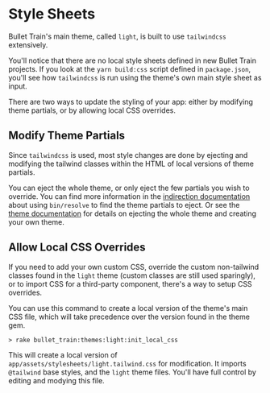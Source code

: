 # Style Sheets
Bullet Train's main theme, called `light`, is built to use `tailwindcss` extensively.

You'll notice that there are no local style sheets defined in new Bullet Train projects. If you look at the `yarn build:css` script defined in `package.json`, you'll see how `tailwindcss` is run using the theme's own main style sheet as input.

There are two ways to update the styling of your app: either by modifying theme partials, or by allowing local CSS overrides.

## Modify Theme Partials

Since `tailwindcss` is used, most style changes are done by ejecting and modifying the tailwind classes within the HTML of local versions of theme partials.

You can eject the whole theme, or only eject the few partials you wish to override. You can find more information in the [indirection documentation](indirection) about using `bin/resolve` to find the theme partials to eject. Or see the [theme documentation](theme) for details on ejecting the whole theme and creating your own theme.

## Allow Local CSS Overrides 

If you need to add your own custom CSS, override the custom non-tailwind classes found in the `light` theme (custom classes are still used sparingly), or to import CSS for a third-party component, there's a way to setup CSS overrides.

You can use this command to create a local version of the theme's main CSS file, which will take precedence over the version found in the theme gem.

```
> rake bullet_train:themes:light:init_local_css
```

This will create a local version of `app/assets/stylesheets/light.tailwind.css` for modification. It imports `@tailwind` base styles, and the `light` theme files. You'll have full control by editing and modying this file.